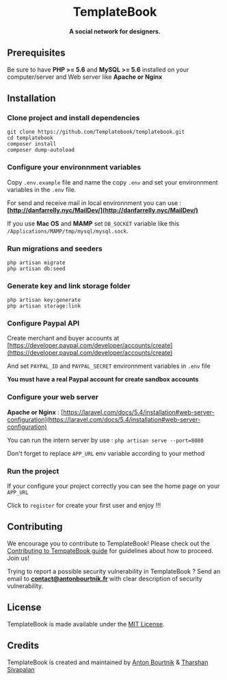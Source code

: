 <h1 align="center">TemplateBook</h1>

<h4 align="center">A social network for designers.</h4>


## Prerequisites

Be sure to have **PHP >= 5.6** and **MySQL >= 5.6** installed on your computer/server and Web server like **Apache or Nginx**

## Installation

### Clone project and install dependencies

```shell
git clone https://github.com/Templatebook/templatebook.git
cd templatebook
composer install
composer dump-autoload
```

### Configure your environnment variables

Copy `.env.example` file and name the copy `.env` and set your environnment variables in the `.env` file.

For send and receive mail in local environnment you can use :  **[http://danfarrelly.nyc/MailDev/](http://danfarrelly.nyc/MailDev/)**

If you use **Mac OS** and **MAMP** set `DB_SOCKET` variable like this `/Applications/MAMP/tmp/mysql/mysql.sock`.


### Run migrations and seeders

```shell
php artisan migrate
php artisan db:seed
```

### Generate key and link storage folder

```shell
php artisan key:generate
php artisan storage:link
```

### Configure Paypal API

Create merchant and buyer accounts at [https://developer.paypal.com/developer/accounts/create](https://developer.paypal.com/developer/accounts/create)

And set `PAYPAL_ID` and `PAYPAL_SECRET` environnment variables in `.env` file

**You must have a real Paypal account for create sandbox accounts**


### Configure your web server

**Apache or Nginx** : [https://laravel.com/docs/5.4/installation#web-server-configuration](https://laravel.com/docs/5.4/installation#web-server-configuration)
    
You can run the intern server by use : `php artisan serve --port=8080`

Don't forget to replace `APP_URL` env variable according to your method

### Run the project

If your configure your project correctly you can see the home page on your `APP_URL` 

Click to `register` for create your first user and enjoy !!!


## Contributing

We encourage you to contribute to TemplateBook! Please check out the [Contributing to TempateBook guide](https://github.com/Templatebook/templatebook/blob/master/contributing.md) for guidelines about how to proceed. Join us!

Trying to report a possible security vulnerability in TemplateBook ? Send an email to 
**contact@antonbourtnik.fr** with clear description of security vulnerability.

## License
TemplateBook is made available under the [MIT License](http://www.opensource.org/licenses/mit-license.php).

## Credits
TemplateBook is created and maintained by
[Anton Bourtnik](https://github.com/abourtnik) &
[Tharshan Sivapalan](https://github.com/TharshanSivapalan)


